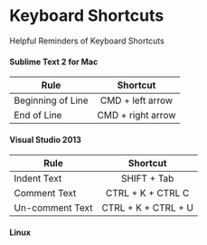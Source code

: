 # Keyboard Shortcuts
Helpful Reminders of Keyboard Shortcuts

#### Sublime Text 2 for Mac
| Rule              | Shortcut          |
| ----------------- |:-----------------:|
| Beginning of Line | CMD + left arrow  |
| End of Line       | CMD + right arrow |

#### Visual Studio 2013
| Rule              | Shortcut           |
| ----------------- |:------------------:|
| Indent Text       | SHIFT + Tab        |
| Comment Text      | CTRL + K + CTRL C  |
| Un-comment Text   | CTRL + K + CTRL + U|


#### Linux
